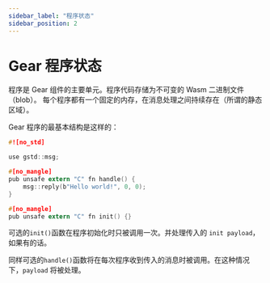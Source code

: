 ```yaml
---
sidebar_label: "程序状态"
sidebar_position: 2
---
```


# Gear 程序状态

程序是 Gear 组件的主要单元。程序代码存储为不可变的 Wasm 二进制文件（blob）。
每个程序都有一个固定的内存，在消息处理之间持续存在（所谓的静态区域）。

Gear 程序的最基本结构是这样的：

```c
#![no_std]

use gstd::msg;

#[no_mangle]
pub unsafe extern "C" fn handle() {
    msg::reply(b"Hello world!", 0, 0);
}

#[no_mangle]
pub unsafe extern "C" fn init() {}

```

可选的`init()`函数在程序初始化时只被调用一次。并处理传入的 `init payload`，如果有的话。

同样可选的`handle()`函数将在每次程序收到传入的消息时被调用。在这种情况下，`payload` 将被处理。
